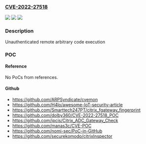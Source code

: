 ### [CVE-2022-27518](https://cve.mitre.org/cgi-bin/cvename.cgi?name=CVE-2022-27518)
![](https://img.shields.io/static/v1?label=Product&message=Citrix%20Gateway%2C%20Citrix%20ADC%20&color=blue)
![](https://img.shields.io/static/v1?label=Version&message=%3D%2012.1%20&color=brighgreen)
![](https://img.shields.io/static/v1?label=Vulnerability&message=CWE-664%3A%20Improper%20Control%20of%20a%20Resource%20Through%20its%20Lifetime%20&color=brighgreen)

### Description

Unauthenticated remote arbitrary code execution

### POC

#### Reference
No PoCs from references.

#### Github
- https://github.com/ARPSyndicate/cvemon
- https://github.com/H4lo/awesome-IoT-security-article
- https://github.com/Smarttech247PT/citrix_fgateway_fingerprint
- https://github.com/dolby360/CVE-2022-27518_POC
- https://github.com/ipcis/Citrix_ADC_Gateway_Check
- https://github.com/manas3c/CVE-POC
- https://github.com/nomi-sec/PoC-in-GitHub
- https://github.com/securekomodo/citrixInspector


